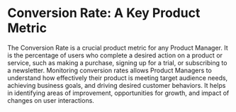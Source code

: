 # Conversion Rate: A Key Product Metric

The Conversion Rate is a crucial product metric for any Product Manager. It is the percentage of users who complete a desired action on a product or service, such as making a purchase, signing up for a trial, or subscribing to a newsletter. Monitoring conversion rates allows Product Managers to understand how effectively their product is meeting target audience needs, achieving business goals, and driving desired customer behaviors. It helps in identifying areas of improvement, opportunities for growth, and impact of changes on user interactions.